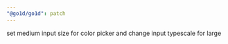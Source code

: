 ```yaml
---
"@go1d/go1d": patch
---
```


set medium input size for color picker and change input typescale for large

